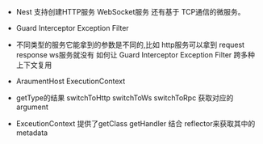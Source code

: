 - Nest 支持创建HTTP服务 WebSocket服务 还有基于 TCP通信的微服务。

* Guard Interceptor Exception Filter
* 不同类型的服务它能拿到的参数是不同的,比如 http服务可以拿到 request response ws服务就没有 如何让 Guard Interceptor Exception Filter 跨多种上下文复用

* AraumentHost ExecutionContext

* getType的结果 switchToHttp switchToWs switchToRpc 获取对应的 argument
* ExceutionContext 提供了getClass getHandler 结合 reflector来获取其中的 metadata
